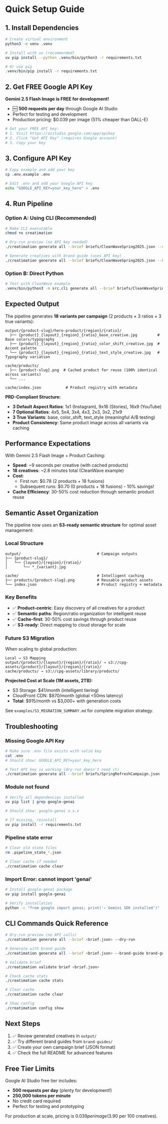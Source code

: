 # Quick Setup Guide

## 1. Install Dependencies

```bash
# Create virtual environment
python3 -m venv .venv

# Install with uv (recommended)
uv pip install --python .venv/bin/python3 -r requirements.txt

# Or use pip
.venv/bin/pip install -r requirements.txt
```

## 2. Get FREE Google API Key

**Gemini 2.5 Flash Image is FREE for development!**
- 🆓 **500 requests per day** through Google AI Studio
- Perfect for testing and development
- Production pricing: $0.039 per image (51% cheaper than DALL-E)

```bash
# Get your FREE API key:
# 1. Visit https://aistudio.google.com/app/apikey
# 2. Click "Get API Key" (requires Google account)
# 3. Copy your key
```

## 3. Configure API Key

```bash
# Copy example and add your key
cp .env.example .env

# Edit .env and add your Google API key
echo "GOOGLE_API_KEY=your_key_here" > .env
```

## 4. Run Pipeline

### Option A: Using CLI (Recommended)

```bash
# Make CLI executable
chmod +x creatimation

# Dry-run preview (no API key needed)
./creatimation generate all --brief briefs/CleanWaveSpring2025.json --dry-run

# Generate creatives with brand guide (uses API key)
./creatimation generate all --brief briefs/CleanWaveSpring2025.json --brand-guide brand-guides/cleanwave_blue.yml
```

### Option B: Direct Python

```bash
# Test with CleanWave example
.venv/bin/python3 -m src.cli generate all --brief briefs/CleanWaveSpring2025.json --brand-guide brand-guides/cleanwave_blue.yml
```

## Expected Output

The pipeline generates **18 variants per campaign** (2 products × 3 ratios × 3 true variants):

```
output/{product-slug}/hero-product/{region}/{ratio}/
  ├── {product}_{layout}_{region}_{ratio}_base_creative.jpg         # Base colors/typography
  ├── {product}_{layout}_{region}_{ratio}_color_shift_creative.jpg  # Accent palette
  └── {product}_{layout}_{region}_{ratio}_text_style_creative.jpg   # Typography variation

cache/products/
  ├── {product-slug}.png  # Cached product for reuse (100% identical across variants)
  └── ...

cache/index.json           # Product registry with metadata
```

**PRD-Compliant Structure:**
- **3 Default Aspect Ratios**: 1x1 (Instagram), 9x16 (Stories), 16x9 (YouTube)
- **7 Optional Ratios**: 4x5, 5x4, 3x4, 4x3, 2x3, 3x2, 21x9
- **3 True Variants**: base, color_shift, text_style (meaningful A/B testing)
- **Product Consistency**: Same product image across all variants via caching

## Performance Expectations

With Gemini 2.5 Flash Image + Product Caching:
- **Speed**: ~9 seconds per creative (with cached products)
- **18 creatives**: ~2.8 minutes total (CleanWave example)
- **Cost**:
  - First run: $0.78 (2 products + 18 fusions)
  - Subsequent runs: $0.70 (0 products + 18 fusions) - 10% savings!
- **Cache Efficiency**: 30-50% cost reduction through semantic product reuse

## Semantic Asset Organization

The pipeline now uses an **S3-ready semantic structure** for optimal asset management:

### Local Structure
```
output/                                  # Campaign outputs
├── {product-slug}/
│   └── {layout}/{region}/{ratio}/
│       └── *_{variant}.jpg

cache/                                   # Intelligent caching
├── products/{product-slug}.png          # Reusable product assets
└── index.json                           # Product registry + metadata
```

### Key Benefits
- ✅ **Product-centric**: Easy discovery of all creatives for a product
- ✅ **Semantic paths**: Region/ratio organization for intelligent reuse
- ✅ **Cache-first**: 30-50% cost savings through product reuse
- ✅ **S3-ready**: Direct mapping to cloud storage for scale

### Future S3 Migration

When scaling to global production:
```
Local → S3 Mapping
output/{product}/{layout}/{region}/{ratio}/ → s3://cpg-assets/{product}/{layout}/{region}/{ratio}/
cache/products/ → s3://cpg-assets/library/products/
```

**Projected Cost at Scale (1M assets, 2TB):**
- S3 Storage: $41/month (intelligent tiering)
- CloudFront CDN: $870/month (global <50ms latency)
- **Total**: $915/month vs $3,000+ with generation costs

See `examples/S3_MIGRATION_SUMMARY.md` for complete migration strategy.

## Troubleshooting

### Missing Google API Key
```bash
# Make sure .env file exists with valid key
cat .env
# Should show: GOOGLE_API_KEY=your_key_here

# Test API key is working (dry-run doesn't need it)
./creatimation generate all --brief briefs/SpringRefreshCampaign.json --dry-run
```

### Module not found
```bash
# Verify all dependencies installed
uv pip list | grep google-genai

# Should show: google-genai x.x.x

# If missing, reinstall
uv pip install -r requirements.txt
```

### Pipeline state error
```bash
# Clear old state files
rm .pipeline_state_*.json

# Clear cache if needed
./creatimation cache clear
```

### Import Error: cannot import 'genai'
```bash
# Install google-genai package
uv pip install google-genai

# Verify installation
python -c "from google import genai; print('✓ Gemini SDK installed')"
```

## CLI Commands Quick Reference

```bash
# Dry-run preview (no API calls)
./creatimation generate all --brief <brief.json> --dry-run

# Generate with brand guide
./creatimation generate all --brief <brief.json> --brand-guide brand-guides/minimal_blue.yml

# Validate brief
./creatimation validate brief <brief.json>

# Check cache stats
./creatimation cache stats

# Clear cache
./creatimation cache clear

# Show config
./creatimation config show
```

## Next Steps

1. ✅ Review generated creatives in `output/`
2. ✅ Try different brand guides from `brand-guides/`
3. ✅ Create your own campaign brief (JSON format)
4. ✅ Check the full README for advanced features

## Free Tier Limits

Google AI Studio free tier includes:
- **500 requests per day** (plenty for development!)
- **250,000 tokens per minute**
- No credit card required
- Perfect for testing and prototyping

For production at scale, pricing is $0.039 per image ($3.90 per 100 creatives).
